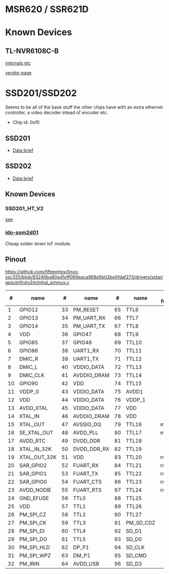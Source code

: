 # MSR620 / SSR621D

# Known Devices

## TL-NVR6108C-B

[internals etc](tlnvr6108cb/)

[vendor page](https://www.tp-link.com.cn/product_1497.html#tag)

# SSD201/SSD202

Seems to be all of the base stuff the other chips have with an extra ethernet
controller, a video decoder intead of encoder etc.

- Chip id: 0xf0

## SSD201

- [Data brief](SSD201_pb_S_v01.pdf)

## SSD202

- [Data brief](SSD202D_pb_S_v01.pdf)

## Known Devices

### SSD201_HT_V2

[see](ssd201_ht_v2/)

### [ido-som2d01](http://www.wireless-tag.cn/portfolio/ido-som2d01-2/)

Cheap solder down IoT module.

## Pinout

https://github.com/fifteenhex/linux-ssc325/blob/93240ba80ed1eff069eaca968e5b02be0fdaf273/drivers/sstar/gpio/infinity2m/mhal_pinmux.c

| #  | name         | #  | name        | #  | name      | alt functions | #   | name           |            |
|----|--------------|----|-------------|----|-----------|---------------|-----|----------------|------------|
| 1  | GPIO12       | 33 | PM_RESET    | 65 | TTL6      |               | 97  | SD_D2          |            |
| 2  | GPIO13       | 34 | PM_UART_RX  | 66 | TTL7      |               | 98  | VDDP_1         |            |
| 3  | GPIO14       | 35 | PM_UART_TX  | 67 | TTL8      |               | 99  | GPIO0          |            |
| 4  | VDD          | 36 | GPIO47      | 68 | TTL9      |               | 100 | GPIO1          |            |
| 5  | GPIO85       | 37 | GPIO48      | 69 | TTL10     |               | 101 | GPIO2          |            |
| 6  | GPIO86       | 38 | UART1_RX    | 70 | TTL11     |               | 102 | GPIO3          |            |
| 7  | DMIC_R       | 39 | UART1_TX    | 71 | TTL12     |               | 103 | PM_LED0        |            |
| 8  | DMIC_L       | 40 | VDDIO_DATA  | 72 | TTL13     |               | 104 | PM_LED1        |            |
| 9  | DMIC_CLK     | 41 | AVDDIO_DRAM | 73 | TTL14     |               | 105 | VDD            |            |
| 10 | GPIO90       | 42 | VDD         | 74 | TTL15     |               | 106 | AVDD_ETH       |            |
| 11 | VDDP_0       | 43 | VDDIO_DATA  | 75 | AVDD1     |               | 107 | ETH_RN         |            |
| 12 | VDD          | 44 | VDDIO_DATA  | 76 | VDDP_1    |               | 108 | ETH_RP         |            |
| 13 | AVDD_XTAL    | 45 | VDDIO_DATA  | 77 | VDD       |               | 109 | ETH_TN         |            |
| 14 | XTAL_IN      | 46 | AVDDIO_DRAM | 78 | VDD       |               | 110 | ETH_TP         |            |
| 15 | XTAL_OUT     | 47 | AVSSIO_DQ   | 79 | TTL16     | mdio?         | 111 | DP_P2          |            |
| 16 | SE_XTAL_OUT  | 48 | AVDD_PLL    | 80 | TTL17     | mdc?          | 112 | DM_P2          |            |
| 17 | AVDD_RTC     | 49 | DVDD_DDR    | 81 | TTL18     |               | 113 | AVDD_USB       |            |
| 18 | XTAL_IN_32K  | 50 | DVDD_DDR_RX | 82 | TTL19     |               | 114 | AVDD_AUD       |            |
| 19 | XTAL_OUT_32K | 51 | VDD         | 83 | TTL20     | rmii_rxd0?    | 115 | AUD_LINEOUT_R0 |            |
| 20 | SAR_GPIO2    | 52 | FUART_RX    | 84 | TTL21     | rmii_rxd1?    | 116 | AUD_LINEOUT_L0 |            |
| 21 | SAR_GPIO1    | 53 | FUART_TX    | 85 | TTL22     | rmii_txd0?    | 117 | AUD_MICCM0     |            |
| 22 | SAR_GPIO0    | 54 | FUART_CTS   | 86 | TTL23     | rmii_txd1?    | 118 | AUD_MICIN0     |            |
| 23 | AVDD_NODIE   | 55 | FUART_RTS   | 87 | TTL24     | rmii_txen?    | 119 | AUD_VRM_DAC    |            |
| 24 | GND_EFUSE    | 56 | TTL0        | 88 | TTL25     |               | 120 | AUD_VAG        |            |
| 25 | VDD          | 57 | TTL1        | 89 | TTL26     |               | 121 | GPIO4          |            |
| 26 | PM_SPI_CZ    | 58 | TTL2        | 90 | TTL27     |               | 122 | GPIO5          |            |
| 27 | PM_SPI_CK    | 59 | TTL3        | 91 | PM_SD_CDZ |               | 123 | GPIO6          |            |
| 28 | PM_SPI_DI    | 60 | TTL4        | 92 | SD_D1     |               | 124 | GPIO7          |            |
| 29 | PM_SPI_DO    | 61 | TTL5        | 93 | SD_D0     |               | 125 | UART2_RX       | spi0_mode5 |
| 30 | PM_SPI_HLD   | 62 | DP_P1       | 94 | SD_CLK    |               | 126 | UART2_TX       | spi0_mode5 |
| 31 | PM_SPI_WPZ   | 63 | DM_P1       | 95 | SD_CMD    |               | 127 | GPIO10         | spi0_mode5 |
| 32 | PM_IRIN      | 64 | AVDD_USB    | 96 | SD_D3     |               | 128 | GPIO11         | spi0_mode5 |
